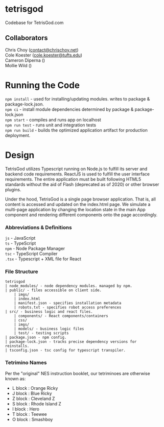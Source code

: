# tetrisgod
Codebase for TetrisGod.com

## Collaborators  
Chris Choy (contact@chrischoy.net)  
Cole Koester (cole.koester@tufts.edu)  
Cameron Diperna ()  
Mollie Wild ()  

# Running the Code

`npm install` - used for installing/updating modules. writes to package & package-lock.json.  
`npm ci` - install module dependencies determined by package & package-lock.json  
`npm start` - compiles and runs app on localhost  
`npm run test` - runs unit and integration tests  
`npm run build` - builds the optimized application artifact for production deployment.  

# Design

TetrisGod utilizes Typescript running on Node.js to fulfill its server and backend code 
requirements. ReactJS is used to fulfill the user interface requirements. The entire 
application must be built following HTML5 standards without the aid of Flash (deprecated 
as of 2020) or other browser plugins.

Under the hood, TetrisGod is a single page browser application. That is, all content is 
accessed and updated on the index.html page. We simulate a multi-page application by 
changing the location state in the main App component and rendering different components 
onto the page accordingly.

### Abbreviations & Definitions

`js` - JavaScript     
`ts` - TypeScript  
`npm` - Node Package Manager  
`tsc` - TypeScript Compiler  
`.tsx` - Typescript + XML file for React

### File Structure

```$xslt
tetrisgod  
| node_modules/ - node dependency modules. managed by npm.  
| public/ - files accessible on client side.  
	| imgs/    
	| index.html
	| manifest.json - specifies installation metadata  
	| robots.txt - specifies robot access preferences
| src/ - business logic and react files.  
	| components/ - React components/containers  
	| css/
	| imgs/
	| models/ - business logic files
	| test/ - testing scripts  
| package.json - npm config.  
| package-lock.json - tracks precise dependency versions for reinstalls. 
| tsconfig.json - tsc config for typescript transpiler.
```

### Tetrimino Names

Per the "original" NES instruction booklet, our tetriminoes are otherwise known as:

- L block : Orange Ricky  
- J block : Blue Ricky
- Z block : Cleveland Z
- S block : Rhode Island Z
- I block : Hero
- T block : Teewee
- O block : Smashboy